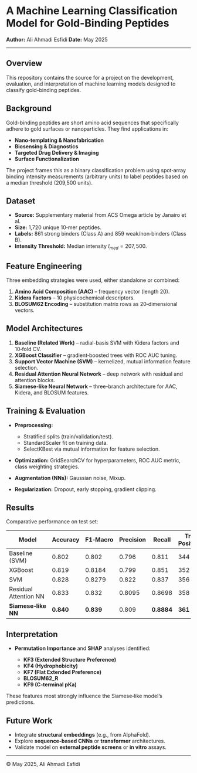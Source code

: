 # A Machine Learning Classification Model for Gold-Binding Peptides

**Author:** Ali Ahmadi Esfidi
**Date:** May 2025

---

## Overview

This repository contains the source for a project on the development, evaluation, and interpretation of machine learning models designed to classify gold-binding peptides.

## Background

Gold-binding peptides are short amino acid sequences that specifically adhere to gold surfaces or nanoparticles. They find applications in:

* **Nano‑templating & Nanofabrication**
* **Biosensing & Diagnostics**
* **Targeted Drug Delivery & Imaging**
* **Surface Functionalization**

The project frames this as a binary classification problem using spot‑array binding intensity measurements (arbitrary units) to label peptides based on a median threshold (209,500 units).

## Dataset

* **Source:** Supplementary material from ACS Omega article by Janairo et al.
* **Size:** 1,720 unique 10‑mer peptides.
* **Labels:** 861 strong binders (Class A) and 859 weak/non‑binders (Class B).
* **Intensity Threshold:** Median intensity $I_{med} = 207,500$.

## Feature Engineering

Three embedding strategies were used, either standalone or combined:

1. **Amino Acid Composition (AAC)** – frequency vector (length 20).
2. **Kidera Factors** – 10 physicochemical descriptors.
3. **BLOSUM62 Encoding** – substitution matrix rows as 20‑dimensional vectors.

## Model Architectures

1. **Baseline (Related Work)** – radial-basis SVM with Kidera factors and 10‑fold CV.
2. **XGBoost Classifier** – gradient‑boosted trees with ROC AUC tuning.
3. **Support Vector Machine (SVM)** – kernelized, mutual information feature selection.
4. **Residual Attention Neural Network** – deep network with residual and attention blocks.
5. **Siamese‑like Neural Network** – three-branch architecture for AAC, Kidera, and BLOSUM features.

## Training & Evaluation

* **Preprocessing:**

  * Stratified splits (train/validation/test).
  * StandardScaler fit on training data.
  * SelectKBest via mutual information for feature selection.
* **Optimization:** GridSearchCV for hyperparameters, ROC AUC metric, class weighting strategies.
* **Augmentation (NNs):** Gaussian noise, Mixup.
* **Regularization:** Dropout, early stopping, gradient clipping.

## Results

Comparative performance on test set:

| Model                 | Accuracy  | F1‑Macro  | Precision | Recall     | True Positives |
| --------------------- | --------- | --------- | --------- | ---------- | -------------- |
| Baseline (SVM)        | 0.802     | 0.802     | 0.796     | 0.811      | 344            |
| XGBoost               | 0.819     | 0.8184    | 0.799     | 0.851      | 352            |
| SVM                   | 0.828     | 0.8279    | 0.822     | 0.837      | 356            |
| Residual Attention NN | 0.833     | 0.832     | 0.8095    | 0.8698     | 358            |
| **Siamese‑like NN**   | **0.840** | **0.839** | 0.809     | **0.8884** | **361**        |

## Interpretation

* **Permutation Importance** and **SHAP** analyses identified:

  * **KF3 (Extended Structure Preference)**
  * **KF4 (Hydrophobicity)**
  * **KF7 (Flat Extended Preference)**
  * **BLOSUM62\_R**
  * **KF9 (C‑terminal pKa)**

These features most strongly influence the Siamese‑like model’s predictions.

## Future Work

* Integrate **structural embeddings** (e.g., from AlphaFold).
* Explore **sequence‑based CNNs** or **transformer** architectures.
* Validate model on **external peptide screens** or **in vitro** assays.

---

© May 2025, Ali Ahmadi Esfidi
